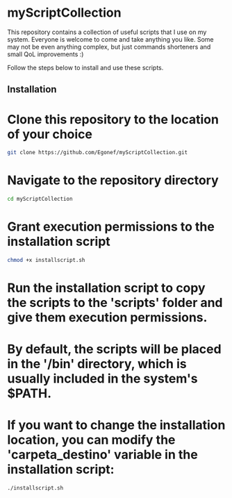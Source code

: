 # myScriptCollection

This repository contains a collection of useful scripts that I use on my system. 
Everyone is welcome to come and take anything you like. 
Some may not be even anything complex, but just commands shorteners and small QoL improvements :) 

Follow the steps below to install and use these scripts.


## Installation


# Clone this repository to the location of your choice
```bash
git clone https://github.com/Egonef/myScriptCollection.git
```
# Navigate to the repository directory
```bash
cd myScriptCollection
```
# Grant execution permissions to the installation script
```bash
chmod +x installscript.sh
```
# Run the installation script to copy the scripts to the 'scripts' folder and give them execution permissions.
# By default, the scripts will be placed in the '/bin' directory, which is usually included in the system's $PATH.
# If you want to change the installation location, you can modify the 'carpeta_destino' variable in the installation script:
```bash
./installscript.sh
```
